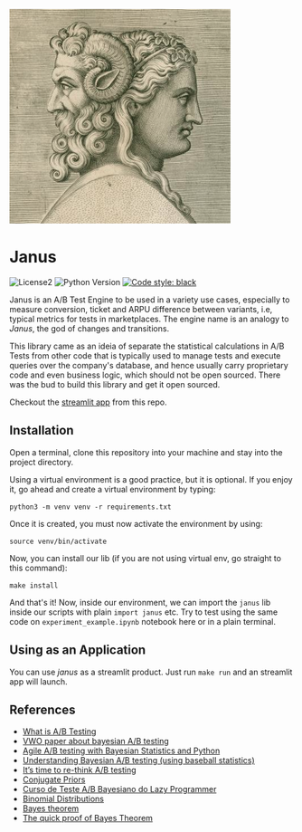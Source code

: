 ![janus](logo.png)
# Janus

![License2](https://img.shields.io/github/license/lgabs/janus)
![Python Version](https://img.shields.io/badge/python-3.7%20%7C%203.8-brightgreen.svg)
[![Code style: black](https://img.shields.io/badge/code%20style-black-000000.svg)](https://github.com/psf/black)


Janus is an A/B Test Engine to be used in a variety use cases, especially to measure conversion, ticket and ARPU difference between variants, i.e, typical metrics for tests in marketplaces. The engine name is an analogy to _Janus_, the god of changes and transitions.

This library came as an ideia of separate the statistical calculations in A/B Tests from other code that is typically used to manage tests and execute queries over the company's database, and hence usually carry proprietary code and even business logic, which should not be open sourced. There was the bud to build this library and get it open sourced.

Checkout the [streamlit app](https://lgabs-janus-homepage-31diny.streamlit.app/) from this repo.

## Installation

Open a terminal, clone this repository into your machine and stay into the project directory.

Using a virtual environment is a good practice, but it is optional. If you enjoy it, go ahead and create a virtual environment by typing:
```
python3 -m venv venv -r requirements.txt
```
Once it is created, you must now activate the environment by using:
```
source venv/bin/activate
```
Now, you can install our lib (if you are not using virtual env, go straight to this command):
```
make install
```

And that's it! Now, inside our environment, we can import the `janus` lib inside our scripts with plain `import janus` etc. Try to test using the same code on `experiment_example.ipynb` notebook here or in a plain terminal. 

## Using as an Application

You can use _janus_ as a streamlit product. Just run `make run` and an streamlit app will launch.


## References
* [What is A/B Testing](https://en.wikipedia.org/wiki/A/B_testing)
* [VWO paper about bayesian A/B testing](https://vwo.com/downloads/VWO_SmartStats_technical_whitepaper.pdf)
* [Agile A/B testing with Bayesian Statistics and Python](https://web.archive.org/web/20150419163005/http://www.bayesianwitch.com/blog/2014/bayesian_ab_test.html)
* [Understanding Bayesian A/B testing (using baseball statistics)](http://varianceexplained.org/r/bayesian_ab_baseball/)
* [It’s time to re-think A/B testing](https://mobiledevmemo.com/its-time-to-abandon-a-b-testing/)
* [Conjugate Priors](https://en.wikipedia.org/wiki/Conjugate_prior)
* [Curso de Teste A/B Bayesiano do Lazy Programmer](https://www.udemy.com/course/bayesian-machine-learning-in-python-ab-testing)
* [Binomial Distributions](https://www.youtube.com/watch?v=8idr1WZ1A7Q)
* [Bayes theorem](https://www.youtube.com/watch?v=HZGCoVF3YvM&t=9s)
* [The quick proof of Bayes Theorem](https://www.youtube.com/watch?v=U_85TaXbeIo)
